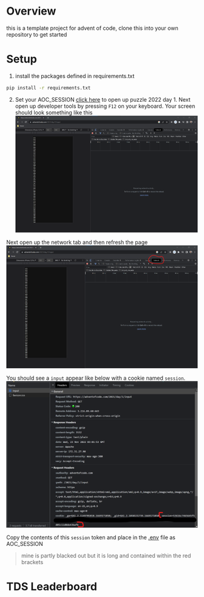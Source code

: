 # Overview
this is a template project for advent of code, clone this into your own repository to get started

# Setup
1. install the packages defined in requirements.txt
```bash
pip install -r requirements.txt
```
2. Set your AOC_SESSION
[click here](https://adventofcode.com/2021/day/1/input) to open up puzzle 2022 day 1. Next
open up developer tools by pressing `F12` on your keyboard. Your screen should look
something like this
![](assets/token1.png)

Next open up the network tab and then refresh the page
![](assets/token2.png)

You should see a `input` appear like below with a cookie named `session`.
![](assets/token3.png)

Copy the contents of this `session` token and place in the [.env](.env) file as AOC_SESSION

>mine is partly blacked out but it is long and contained within the red brackets


 

# TDS Leaderboard
